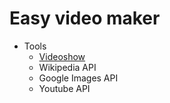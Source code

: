 # Easy video maker

 - Tools
	 - [Videoshow ](https://www.npmjs.com/package/videoshow)
	 - Wikipedia API
	 - Google Images API
	 - Youtube API